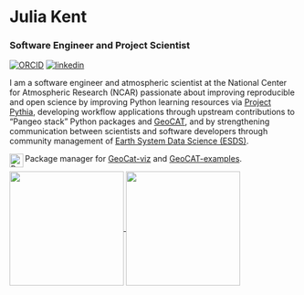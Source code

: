 # Julia Kent


### Software Engineer and Project Scientist

<!--
**jukent/jukent** is a ✨ _special_ ✨ repository because its `README.md` (this file) appears on your GitHub profile.

Here are some ideas to get you started:

- 🔭 I’m currently working on ...
- 🌱 I’m currently learning ...
- 👯 I’m looking to collaborate on ...
- 🤔 I’m looking for help with ...
- 💬 Ask me about ...
- 📫 How to reach me: ...
- 😄 Pronouns: ...
- ⚡ Fun fact: ...
-->

[![ORCID](https://img.shields.io/static/v1?label=ORCID&message=0000-0002-5611-8986&color=green&style=flat-square&logo=orcid)](https://orcid.org/0000-0002-5611-8986)
[![linkedin](https://img.shields.io/static/v1?label=&message=LinkedIn&color=0077B5&style=flat-square&logo=linkedin)](https://www.linkedin.com/in/julia-kent-330a8588/)

I am a software engineer and atmospheric scientist at the National Center for Atmospheric Research (NCAR) passionate about improving reproducible and open science by improving Python learning resources via [Project Pythia](https://projectpythia.org/), developing workflow applications through upstream contributions to “Pangeo stack” Python packages and [GeoCAT](https://geocat.ucar.edu/), and by strengthening communication between scientists and software developers through community management of [Earth System Data Science (ESDS)](https://ncar.github.io/esds/).

<picture><source media="(prefers-color-scheme: dark)" srcset="https://raw.githubusercontent.com/simple-icons/simple-icons/develop/assets/readme/python-white.svg"><source media="(prefers-color-scheme: light)" srcset="https://raw.githubusercontent.com/simple-icons/simple-icons/develop/icons/python.svg"><img src="https://raw.githubusercontent.com/simple-icons/simple-icons/develop/icons/python.svg" alt="Python" align=left width=24 height=24></picture>
Package manager for [GeoCat-viz](https://github.com/NCAR/geocat-viz) and [GeoCAT-examples](https://github.com/NCAR/geocat-examples).

<a href="https://github.com/jukent/github-readme-stats">
  <img height=200 align="center" src="https://github-readme-stats-sigma-five.vercel.app/api?username=jukent&theme=dark&rank_icon=github" />
</a>
<a href="https://github.com/jukent/convoychat">
  <img height=200 align="center" src="https://github-readme-stats-sigma-five.vercel.app/api/top-langs?username=jukent&layout=compact&langs_count=8&card_width=320&theme=dark" />
</a>
